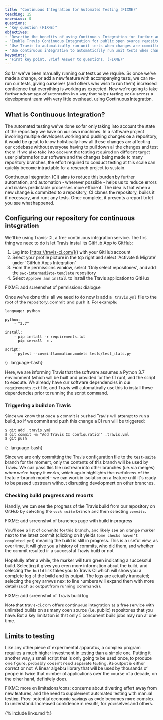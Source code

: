 ```yaml
---
title: "Continuous Integration for Automated Testing (FIXME)"
teaching: 15
exercises: 5
questions:
- "Key question (FIXME)"
objectives:
- "Describe the benefits of using Continuous Integration for further automation"
- "Enable Travis Continuous Integration for public open source repositories"
- "Use Travis to automatically run unit tests when changes are committed to a version control repository"
- "Use continuous integration to automatically run unit tests when changes are committed to a version control repository"
keypoints:
- "First key point. Brief Answer to questions. (FIXME)"
---
```


So far we've been manually running our tests as we require. So once we've made a change, or add a new feature with accompanying tests, we can re-run our tests, giving ourselves (and others who wish to run them) increased confidence that everything is working as expected. Now we're going to take further advantage of automation in a way that helps testing scale across a development team with very little overhead, using Continuous Integration.


## What is Continuous Integration?

The automated testing we've done so far only taking into account the state of the repository we have on our own machines. In a software project involving multiple developers working and pushing changes on a repository, it would be great to know holistically how all these changes are affecting our codebase without everyone having to pull down all the changes and test them. If we also take into account the testing required on different target user plaforms for our software and the changes being made to many repository branches, the effort required to conduct testing at this scale can quickly become intractable for a research project to sustain.

Continuous Integration (CI) aims to reduce this burden by further automation, and automation - wherever possible - helps us to reduce errors and makes predictable processes more efficient. The idea is that when a new change is committed to a repository, CI clones the repository, builds it if necessary, and runs any tests. Once complete, it presents a report to let you see what happened.


## Configuring our repository for continuous integration

We'll be using Travis-CI, a free continuous integration service. The first thing we need to do is let Travis install its GitHub App to GitHub:

1. Log into [https://travis-ci.com/]() with your GitHub account
2. Select your profile picture in the top right and select 'Activate & Migrate' under 'GitHub Apps Integration'
3. From the permissions window, select 'Only select repositories', and add the `swc-intermediate-template` repository
4. Select `Approve and install` to install the Travis application to GitHub

FIXME: add screenshot of permissions dialogue

Once we've done this, all we need to do now is add a `.travis.yml` file to the root of the repository, commit, and push it. For example:

~~~
language: python

python:
    - "3.7"

install:
    - pip install -r requirements.txt
    - pip install -e .

script:
    - pytest --cov=inflammation.models tests/test_stats.py
~~~
{: .language-bash}

Here, we are informing Travis that the software assumes a Python 3.7 environment (which will be built and provided for the CI run), and the script to execute. We already have our software dependencies in our `requirements.txt` file, and Travis will automatically use this to install these dependencies prior to running the script command.

### Triggering a build on Travis

Since we know that once a commit is pushed Travis will attempt to run a build, so if we commit and push this change a CI run will be triggered:

~~~
$ git add .travis.yml
$ git commit -m "Add Travis CI configuration" .travis.yml
$ git push
~~~
{: .language-bash}

Since we are only committing the Travis configuration file to the `test-suite` branch for the moment, only the contents of this branch will be used by Travis. We can pass this file upstream into other branches (i.e. via merges) when we're happy it works, which again highlights the usefulness of the feature-branch model - we can work in isolation on a feature until it's ready to be passed upstream without disrupting development on other branches.

### Checking build progress and reports

Handily, we can see the progress of the Travis build from our repository on GitHub by selecting the `test-suite` branch and then selecting `commits`.

FIXME: add screenshot of branches page with build in progress

You'll see a list of commits for this branch, and likely see an orange marker next to the latest commit (clicking on it yields `Some checks haven’t completed yet`) meaning the build is still in progress. This is a useful view, as over time, it will give you a history of commits, who did them, and whether the commit resulted in a successful Travis build or not.

Hopefully after a while, the marker will turn green indicating a successful build. Selecting it gives you even more information about the build, and selecting `The build` link takes you to Travis CI which will show you a complete log of the build and its output. The logs are actually truncated; selecting the grey arrows next to line numbers will expand them with more detail (such as output from running commands).

FIXME: add screenshot of Travis build log

Note that travis-ci.com offers continuous integration as a free service with unlimited builds on as many open source (i.e. public) repositories that you have. But a key limitation is that only 5 concurrent build jobs may run at one time.


## Limits to testing

Like any other piece of experimental apparatus, a complex program requires a much higher investment in testing than a simple one. Putting it another way, a small script that is only going to be used once, to produce one figure, probably doesn’t need separate testing: its output is either correct or not. A linear algebra library that will be used by thousands of people in twice that number of applications over the course of a decade, on the other hand, definitely does.

FIXME: more on limitations/cons: concerns about diverting effort away from new features, and the need to supplement automated testing with manual testing. Pros: potential economic savings as code becomes more complex to understand. Increased confidence in results, for yourselves and others.

{% include links.md %}
